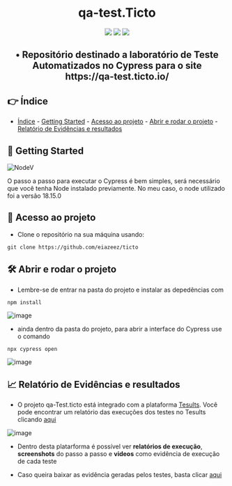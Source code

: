 <h1 align="center"> qa-test.Ticto </h1>

<p align="center">
<img src="https://img.shields.io/badge/LICENSE-MIT-green"/> 
<img src="https://img.shields.io/badge/CYPRESS-12.10.0-SUCCESS"/>
<img src="https://img.shields.io/badge/STATUS-DONE-BLUE"/>
</p>

<h2 align="center"> • Repositório destinado a laboratório de Teste Automatizados no Cypress para o site https://qa-test.ticto.io/ </h2>

## 👉 Índice 

* [Índice](#-índice) - [Getting Started](#-getting-started) - [Acesso ao projeto](#-acesso-ao-projeto) - [Abrir e rodar o projeto](#️-abrir-e-rodar-o-projeto)  - [Relatório de Evidências e resultados](#-relatório-de-evidências-e-resultados)


## 🏁 Getting Started

![NodeV](https://img.shields.io/badge/NODE.JS-18.15.0-blue)

O passo a passo para executar o Cypress é bem simples, será necessário que você tenha Node instalado previamente. No meu caso, o node utilizado foi a versão 18.15.0

## 📁 Acesso ao projeto

* Clone o repositório na sua máquina usando:
```
git clone https://github.com/eiazeez/ticto
```

## 🛠️ Abrir e rodar o projeto

* Lembre-se de entrar na pasta do projeto e instalar as depedências com
```
npm install
```

![image](https://user-images.githubusercontent.com/92765887/233994142-717645ff-d771-428e-bbb5-405355ca7d0d.png)


* ainda dentro da pasta do projeto, para abrir a interface do Cypress use o comando
```
npx cypress open
```
![image](https://user-images.githubusercontent.com/92765887/233994396-0f94eb06-fe6c-42bc-bdd5-bde30131568a.png)

## 📈 Relatório de Evidências e resultados


* O projeto qa-Test.ticto está integrado com a plataforma [Tesults](www.tesults.com). Você pode encontrar um relatório das execuções dos testes no Tesults clicando [aqui](https://www.tesults.com/azeez/Ticto/Su%C3%ADte%20de%20Automa%C3%A7%C3%A3o%20em%20Cypress)

![image](https://user-images.githubusercontent.com/92765887/234008208-fb592e6f-1e56-4686-b0d7-d1624438ba50.png)


* Dentro desta platarforma é possível ver **relatórios de execução**, **screenshots** do passo a passo e **videos** como evidência de execução de cada teste

* Caso queira baixar as evidência geradas pelos testes, basta clicar [aqui](https://github.com/eiazeez/ticto/files/11310800/evidenciaDosTestes.zip)


